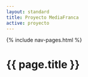 ```yaml
---
layout: standard
title: Proyecto MediaFranca
active: proyecto
---
```


<div class='container'>
	{% include nav-pages.html %}
</div>

# {{ page.title }}
